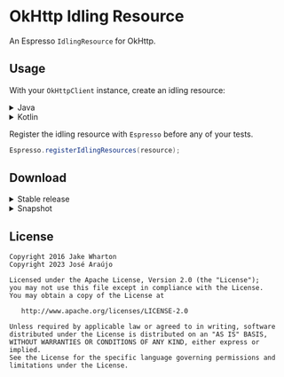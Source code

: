 OkHttp Idling Resource
======================

An Espresso `IdlingResource` for OkHttp.



Usage
-----

With your `OkHttpClient` instance, create an idling resource:

<details>
  <summary>Java</summary>

```java
OkHttpClient client = // ...
IdlingResource resource = OkHttp3IdlingResource.create("OkHttp", client);
```
</details>

<details>
  <summary>Kotlin</summary>

```kotlin
val client: OkHttpClient = // ...
val resource: IdlingResource = OkHttp3IdlingResource.create("OkHttp", client)
```
</details>

Register the idling resource with `Espresso` before any of your tests.

```java
Espresso.registerIdlingResources(resource);
```


Download
--------

<details>
  <summary>Stable release</summary>

```groovy
androidTestImplementation 'dev.josearaujo.espresso:okhttp3-idling-resource:2.0.0'
```
</details>

<details>
  <summary>Snapshot</summary>

```groovy
androidTestImplementation 'dev.josearaujo.espresso:okhttp3-idling-resource:2.0.0-SNAPSHOT'
```
</details>

License
-------

    Copyright 2016 Jake Wharton
    Copyright 2023 José Araújo

    Licensed under the Apache License, Version 2.0 (the "License");
    you may not use this file except in compliance with the License.
    You may obtain a copy of the License at

       http://www.apache.org/licenses/LICENSE-2.0

    Unless required by applicable law or agreed to in writing, software
    distributed under the License is distributed on an "AS IS" BASIS,
    WITHOUT WARRANTIES OR CONDITIONS OF ANY KIND, either express or implied.
    See the License for the specific language governing permissions and
    limitations under the License.





 [snap]: https://oss.sonatype.org/content/repositories/snapshots/
